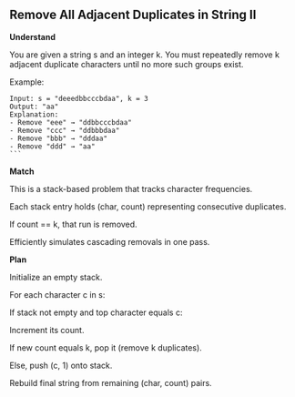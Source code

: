 ## Remove All Adjacent Duplicates in String II

**Understand**

You are given a string s and an integer k.
You must repeatedly remove k adjacent duplicate characters until no more such groups exist.

Example:

````
Input: s = "deeedbbcccbdaa", k = 3
Output: "aa"
Explanation:
- Remove "eee" → "ddbbcccbdaa"
- Remove "ccc" → "ddbbbdaa"
- Remove "bbb" → "dddaa"
- Remove "ddd" → "aa"
```
````

**Match**

This is a stack-based problem that tracks character frequencies.

Each stack entry holds (char, count) representing consecutive duplicates.

If count == k, that run is removed.

Efficiently simulates cascading removals in one pass.

**Plan**

Initialize an empty stack.

For each character c in s:

If stack not empty and top character equals c:

Increment its count.

If new count equals k, pop it (remove k duplicates).

Else, push (c, 1) onto stack.

Rebuild final string from remaining (char, count) pairs.
